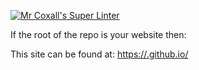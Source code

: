 [![Mr Coxall's Super Linter](https://github.com/<TheNickofTime22>/<atkgames>/workflows/Mr%20Coxall's%20Super%20Linter/badge.svg)](https://github.com/<TheNickofTime22>/<atkgames>/actions/)


If the root of the repo is your website then:

This site can be found at: [https://<TheNickofTime22>.github.io/<atkgames>](https://<TheNickofTime22>.github.io/<atkgames>)
